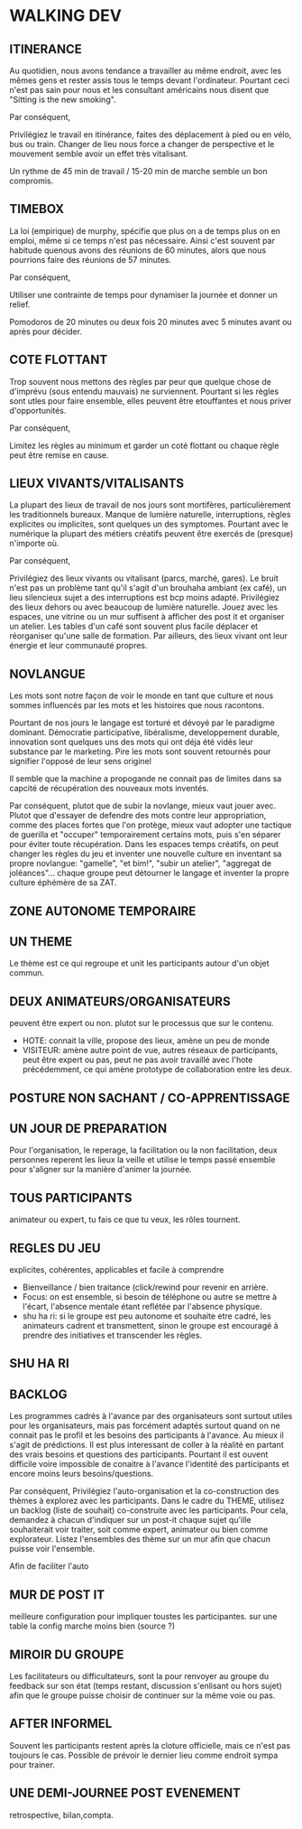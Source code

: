 # WALKING DEV

## ITINERANCE

Au quotidien, nous avons tendance a travailler au même endroit, avec les mêmes gens et rester assis tous le temps devant l'ordinateur. Pourtant ceci n'est pas sain pour nous et les consultant américains nous disent que "Sitting is the new smoking".

Par conséquent, 

Privilégiez le travail en itinérance, faites des déplacement à pied ou en vélo, bus ou train. Changer de lieu nous force a changer de perspective et le mouvement semble avoir un effet très vitalisant.

Un rythme de 45 min de travail / 15-20 min de marche semble un bon compromis.

## TIMEBOX

La loi (empirique) de murphy, spécifie que plus on a de temps plus on en emploi, même si ce temps n'est pas nécessaire. Ainsi c'est souvent par habitude quenous avons des réunions de 60 minutes, alors que nous pourrions faire des réunions de 57 minutes.

Par conséquent,

Utiliser une contrainte de temps pour dynamiser la journée et donner un relief.

Pomodoros de 20 minutes ou deux fois 20 minutes avec 5 minutes avant ou après pour décider.

## COTE FLOTTANT

Trop souvent nous mettons des règles par peur que quelque chose de d'imprévu (sous entendu mauvais) ne surviennent. Pourtant si les règles sont utles pour faire ensemble, elles peuvent être etouffantes et nous priver d'opportunités.

Par conséquent, 

Limitez les règles au minimum et garder un coté flottant ou chaque règle peut être remise en cause.

## LIEUX VIVANTS/VITALISANTS

La plupart des lieux de travail de nos jours sont mortifères, particulièrement les traditionnels bureaux. Manque de lumière naturelle, interruptions, règles explicites ou implicites, sont quelques un des symptomes. Pourtant avec le numérique la plupart des métiers créatifs peuvent être exercés de (presque) n'importe où.

Par conséquent,

Privilégiez des lieux vivants ou vitalisant (parcs, marché, gares). Le bruit n'est pas un problème tant qu'il s'agit d'un brouhaha ambiant (ex café), un lieu silencieux sujet a des interruptions est bcp moins adapté. Privilégiez des lieux dehors ou avec beaucoup de lumière naturelle. Jouez avec les espaces, une vitrine ou un mur suffisent à afficher des post it et organiser un atelier. Les tables d'un café sont souvent plus facile déplacer et réorganiser qu'une salle de formation. Par ailleurs, des lieux vivant ont leur énergie et leur communauté propres.

## NOVLANGUE

Les mots sont notre façon de voir le monde en tant que culture et nous sommes influencés par les mots et les histoires que nous racontons.

Pourtant de nos jours le langage est torturé et dévoyé par le paradigme dominant. Démocratie participative, libéralisme, developpement durable, innovation sont quelques uns des mots qui ont déja été vidés leur substance par le marketing. Pire les mots sont souvent retournés pour signifier l'opposé de leur sens originel

Il semble que la machine a propogande ne connait pas de limites dans sa capcité de récupération des nouveaux mots inventés.

Par conséquent, plutot que de subir la novlange, mieux vaut jouer avec. Plutot que d'essayer de defendre des mots contre leur appropriation, comme des places fortes que l'on protège, mieux vaut adopter une tactique de guerilla et "occuper" temporairement certains mots, puis s'en séparer pour éviter toute récupération. Dans les espaces temps créatifs, on peut changer les règles du jeu et inventer une nouvelle culture en inventant sa propre novlangue: "gamelle", "et bim!", "subir un atelier", "aggregat de joléances"... chaque groupe peut détourner le langage et inventer la propre culture éphémère de sa ZAT.


## ZONE AUTONOME TEMPORAIRE



## UN THEME

Le thème est ce qui regroupe et unit les participants autour d'un objet commun.

## DEUX ANIMATEURS/ORGANISATEURS

peuvent être expert ou non.
plutot sur le processus que sur le contenu.

- HOTE: connait la ville, propose des lieux, amène un peu de monde
- VISITEUR: amène autre point de vue, autres réseaux de participants, peut être expert ou pas, peut ne pas avoir travaillé avec l'hote précédemment, ce qui amène prototype de collaboration entre les deux.



## POSTURE NON SACHANT / CO-APPRENTISSAGE



## UN JOUR DE PREPARATION

Pour l'organisation, le reperage, la facilitation ou la non facilitation, deux personnes reperent les lieux la veille et utilise le temps passé ensemble pour s'aligner sur la manière d'animer la journée.

## TOUS PARTICIPANTS
animateur ou expert, tu fais ce que tu veux, les rôles tournent.

## REGLES DU JEU

explicites, cohérentes, applicables et facile à comprendre

- Bienveillance / bien traitance (click/rewind pour revenir en arrière.
- Focus: on est ensemble, si besoin de téléphone ou autre se mettre à l'écart, l'absence mentale étant reflétée par l'absence physique.
- shu ha ri: si le groupe est peu autonome et souhaite etre cadré, les animateurs cadrent et transmettent, sinon le groupe est encouragé à prendre des initiatives et transcender les règles.


## SHU HA RI

## BACKLOG

Les programmes cadrés à l'avance par des organisateurs sont surtout utiles pour les organisateurs, mais pas forcément adaptés surtout quand on ne connait pas le profil et les besoins des participants à l'avance. Au mieux il s'agit de prédictions. Il est plus interessant de coller à la réalité en partant des vrais besoins et questions des participants. Pourtant il est ouvent difficile voire impossible de conaitre à l'avance l'identité des participants et encore moins leurs besoins/questions.

Par conséquent,
Privilégiez l'auto-organisation et la co-construction des thèmes à explorez avec les participants. Dans le cadre du THEME, utilisez un backlog (liste de souhait) co-construite avec les participants. Pour cela, demandez à chacun d'indiquer sur un post-it chaque sujet qu'ille souhaiterait voir traiter, soit comme expert, animateur ou bien comme explorateur. Listez l'ensembles des thème sur un mur afin que chacun puisse voir l'ensemble.

Afin de faciliter l'auto

## MUR DE POST IT

meilleure configuration pour impliquer toustes les participantes.
sur une table la config marche moins bien (source ?)

## MIROIR DU GROUPE

Les facilitateurs ou difficultateurs, sont la pour renvoyer au groupe du feedback sur son état (temps restant, discussion s'enlisant ou hors sujet) afin que le groupe puisse choisir de continuer sur la même voie ou pas.

## AFTER INFORMEL
Souvent les participants restent après la cloture officielle, mais ce n'est pas toujours le cas. Possible de prévoir le dernier lieu comme endroit sympa pour trainer.

## UNE DEMI-JOURNEE POST EVENEMENT

retrospective, bilan,compta.


